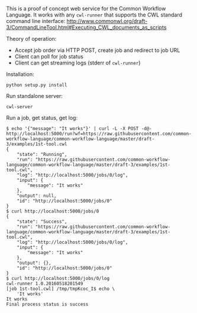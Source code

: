 This is a proof of concept web service for the Common Workflow Language.  It
works with any `cwl-runner` that supports the CWL standard command line interface:
http://www.commonwl.org/draft-3/CommandLineTool.html#Executing_CWL_documents_as_scripts

Theory of operation:

* Accept job order via HTTP POST, create job and redirect to job URL
* Client can poll for job status
* Client can get streaming logs (stderr of `cwl-runner`)

Installation:

```
python setup.py install
```

Run standalone server:

```
cwl-server
```

Run a job, get status, get log:

```
$ echo '{"message": "It works"}' | curl -L -X POST -d@- http://localhost:5000/run?wf=https://raw.githubusercontent.com/common-workflow-language/common-workflow-language/master/draft-3/examples/1st-tool.cwl
{
    "state": "Running",
    "run": "https://raw.githubusercontent.com/common-workflow-language/common-workflow-language/master/draft-3/examples/1st-tool.cwl",
    "log": "http://localhost:5000/jobs/0/log",
    "input": {
        "message": "It works"
    },
    "output": null,
    "id": "http://localhost:5000/jobs/0"
}
$ curl http://localhost:5000/jobs/0
{
    "state": "Success",
    "run": "https://raw.githubusercontent.com/common-workflow-language/common-workflow-language/master/draft-3/examples/1st-tool.cwl",
    "log": "http://localhost:5000/jobs/0/log",
    "input": {
        "message": "It works"
    },
    "output": {},
    "id": "http://localhost:5000/jobs/0"
}
$ curl http://localhost:5000/jobs/0/log
cwl-runner 1.0.20160518201549
[job 1st-tool.cwl] /tmp/tmpKcoc_I$ echo \
    'It works'
It works
Final process status is success
```
